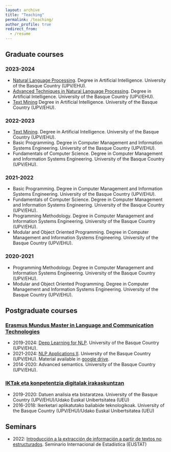 ```yaml
---
layout: archive
title: "Teaching"
permalink: /teaching/
author_profile: true
redirect_from:
  - /resume
---
```



## Graduate courses
### 2023-2024
- [Natural Language Processing](https://www.ehu.eus/en/web/graduak/bachelors-degree-artificial-intelligence/credits-and-subjects?p_redirect=consultaAsignatura&p_cod_proceso=egr&p_anyo_acad=20230&p_ciclo=X&p_curso=3&p_cod_asignatura=26227). Degree in Artificial Intelligence. University of the Basque Country (UPV/EHU).
- [Advanced Techniques in Natural Language Processing](https://www.ehu.eus/en/web/graduak/bachelors-degree-artificial-intelligence/credits-and-subjects?p_redirect=consultaAsignatura&p_cod_proceso=egr&p_anyo_acad=20230&p_ciclo=X&p_curso=4&p_cod_asignatura=28285). Degree in Artificial Intelligence. University of the Basque Country (UPV/EHU).  
- [Text Mining](https://www.ehu.eus/en/web/graduak/bachelors-degree-artificial-intelligence/credits-and-subjects?p_redirect=consultaAsignatura&p_cod_proceso=egr&p_anyo_acad=20230&p_ciclo=X&p_curso=3&p_cod_asignatura=28275) Degree in Artificial Intelligence. University of the Basque Country (UPV/EHU).
  
### 2022-2023
- [Text Mining](https://www.ehu.eus/en/web/graduak/bachelors-degree-artificial-intelligence/credits-and-subjects?p_redirect=consultaAsignatura&p_cod_proceso=egr&p_anyo_acad=20230&p_ciclo=X&p_curso=3&p_cod_asignatura=28275). Degree in Artificial Intelligence. University of the Basque Country (UPV/EHU). 
- Basic Programming. Degree in Computer Management and Information Systems Engineering. University of the Basque Country (UPV/EHU).
- Fundamentals of Computer Science. Degree in Computer Management and Information Systems Engineering. University of the Basque Country (UPV/EHU).

### 2021-2022
- Basic Programming. Degree in Computer Management and Information Systems Engineering. University of the Basque Country (UPV/EHU).
- Fundamentals of Computer Science. Degree in Computer Management and Information Systems Engineering. University of the Basque Country (UPV/EHU).
- Programming Methodology. Degree in Computer Management and Information Systems Engineering. University of the Basque Country (UPV/EHU).
- Modular and Object Oriented Programming. Degree in Computer Management and Information Systems Engineering. University of the Basque Country (UPV/EHU).

### 2020-2021
- Programming Methodology. Degree in Computer Management and Information Systems Engineering. University of the Basque Country (UPV/EHU).
- Modular and Object Oriented Programming. Degree in Computer Management and Information Systems Engineering. University of the Basque Country (UPV/EHU).


## Postgraduate courses
### [Erasmus Mundus Master in Language and Communication Technologies](http://ixa2.si.ehu.eus/erasmusmundus/program/index.php)
- 2019-2024: [Deep Learning for NLP](https://ixa2.si.ehu.eus/deep_learning_seminar/). University of the Basque Country (UPV/EHU).
- 2021-2024: [NLP Applications II](http://ixa2.si.ehu.eus/erasmusmundus/program/nlp_applications_ii.php). University of the Basque Country (UPV/EHU). Material available in [google drive](http://ixa2.si.ehu.eus/~jibloleo/nlpapp2).
- 2014-2020: Advanced semantics. University of the Basque Country (UPV/EHU).

### [IKTak eta konpetentzia digitalak irakaskuntzan](https://www.ehu.eus/eu/web/graduondokoak/ikt-konpetentzia-digitalak-hezkuntzan-unibertsitate-espezializazioa)

- 2019-2020: Datuen analisia eta bistaratzea. University of the Basque Country (UPV/EHU)/Udako Euskal Unibertsitatea (UEU)
- 2016-2018: Ikerketari aplikatutako baliabide teknologikoak. University of the Basque Country (UPV/EHU)/Udako Euskal Unibertsitatea (UEU)

## Seminars
- 2022: [Introducción a la extracción de información a partir de textos no estructurados](https://en.eustat.eus/mintegia/seminario/2022/text_mining_i.html). Seminario Internacional de Estadística (EUSTAT)


